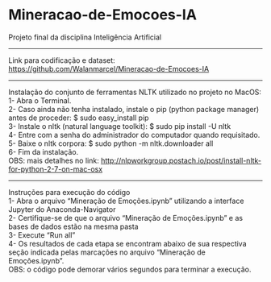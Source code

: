 # Mineracao-de-Emocoes-IA
Projeto final da disciplina Inteligência Artificial

---------

Link para codificação e dataset: <br />
          https://github.com/Walanmarcel/Mineracao-de-Emocoes-IA <br />
	
---------

Instalação do conjunto de ferramentas NLTK utilizado no projeto no MacOS: <br />
	1- Abra o Terminal. <br />
	2- Caso ainda não tenha instalado, instale o pip (python package manager) antes de proceder: $ sudo easy_install pip <br />
	3- Instale o nltk (natural language toolkit):  $ sudo pip install -U nltk <br />
	4- Entre com a senha do administrador do computador quando requisitado. <br />
	5- Baixe o nltk corpora:  $ sudo python -m nltk.downloader all <br />
	6- Fim da instalação. <br />
	OBS: mais detalhes no link: http://nlpworkgroup.postach.io/post/install-nltk-for-python-2-7-on-mac-osx  <br />
	
---------
	
Instruções para execução do código <br />
	1- Abra o arquivo “Mineração de Emoções.ipynb” utilizando a interface Jupyter do Anaconda-Navigator <br />
	2- Certifique-se de que o arquivo “Mineração de Emoções.ipynb” e as bases de dados estão na mesma pasta <br />
	3- Execute “Run all” <br />
	4- Os resultados de cada etapa se encontram abaixo de sua respectiva seção indicada pelas marcações no arquivo “Mineração de Emoções.ipynb”. <br />
	OBS: o código pode demorar vários segundos para terminar a execução. <br />
